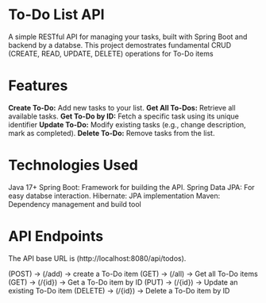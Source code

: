 # To-Do List API
A simple RESTful API for managing your tasks, built with Spring Boot and backend by a databse. This project demostrates fundamental CRUD (CREATE, READ, UPDATE, DELETE) operations for To-Do items

# Features
**Create To-Do:** Add new tasks to your list.
**Get All To-Dos:** Retrieve all available tasks.
**Get To-Do by ID:** Fetch a specific task using its unique identifier
**Update To-Do:** Modify existing tasks (e.g., change description, mark as completed).
**Delete To-Do:** Remove tasks from the list.

# Technologies Used
Java 17+
Spring Boot: Framework for building the API.
Spring Data JPA: For easy databse interaction.
Hibernate: JPA implementation
Maven: Dependency management and build tool

# API Endpoints
The API base URL is (http://localhost:8080/api/todos).

(POST) -> (/add) -> create a To-Do item
(GET) -> (/all) -> Get all To-Do items
(GET) -> (/{id}) -> Get a To-Do item by ID
(PUT) -> (/{id}) -> Update an existing To-Do item
(DELETE) -> (/{id}) -> Delete a To-Do item by ID
